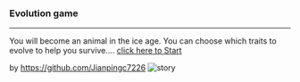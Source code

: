### Evolution game
---
You will become an animal in the ice age. You can choose which traits to evolve to help you survive....
[click here to Start](home.md)

by https://github.com/Jianpingc7226
![story](https://pi.tedcdn.com/r/talkstar-assets.s3.amazonaws.com/production/playlists/playlist_62/how_to_tell_a_story_update_1200x627.jpg?quality=89&w=1200)
